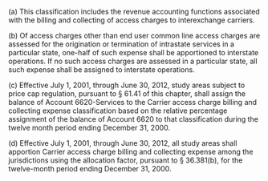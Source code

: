 (a) This classification includes the revenue accounting functions associated with the billing and collecting of access charges to interexchange carriers.

(b) Of access charges other than end user common line access charges are assessed for the origination or termination of intrastate services in a particular state, one-half of such expense shall be apportioned to interstate operations. If no such access charges are assessed in a particular state, all such expense shall be assigned to interstate operations.

(c) Effective July 1, 2001, through June 30, 2012, study areas subject to price cap regulation, pursuant to § 61.41 of this chapter, shall assign the balance of Account 6620-Services to the Carrier access charge billing and collecting expense classification based on the relative percentage assignment of the balance of Account 6620 to that classification during the twelve month period ending December 31, 2000.

(d) Effective July 1, 2001, through June 30, 2012, all study areas shall apportion Carrier access charge billing and collecting expense among the jurisdictions using the allocation factor, pursuant to § 36.381(b), for the twelve-month period ending December 31, 2000.

